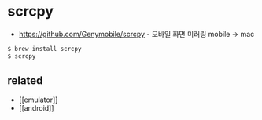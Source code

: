 # scrcpy

- https://github.com/Genymobile/scrcpy - 모바일 화면 미러링 mobile -> mac

```sh
$ brew install scrcpy
$ scrcpy 
```

## related
- [[emulator]]
- [[android]]
